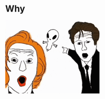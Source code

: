 <style>body { background: url(.pix/pig.gif) no-repeat bottom right, url(.pix/milk.gif) no-repeat top left, url(.pix/leak.gif) no-repeat bottom  left !important; background-size: cover; /* Adjust as necessary */ }</style>

# Why


<div class="br">
<img src=".pix/alien.gif" style="width:300px; height: auto;">
</div>
